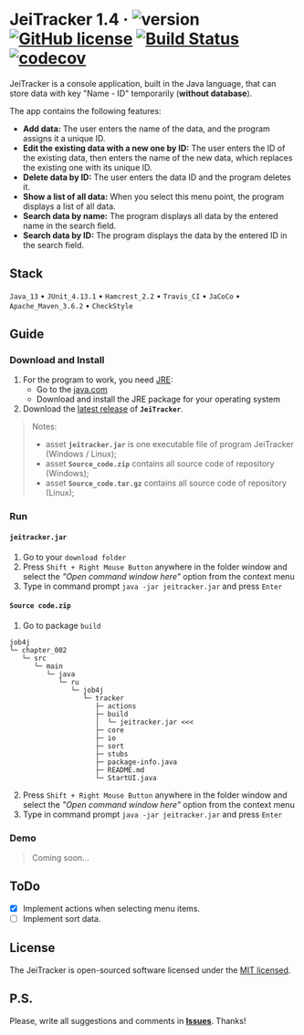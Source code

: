 # JeiTracker 1.4 &middot; ![version](https://img.shields.io/badge/release-beta-yellow) [![GitHub license](https://img.shields.io/badge/license-MIT-brightgreen.svg)](https://github.com/jeikhan/job4j/blob/hotfix_3/LICENSE)  [![Build Status](https://travis-ci.com/jeikhan/job4j.svg?branch=hotfix_3)](https://travis-ci.com/jeikhan/job4j) [![codecov](https://codecov.io/gh/jeikhan/job4j/branch/hotfix_3/graph/badge.svg?token=WUPRSSWI6Y)](https://codecov.io/gh/jeikhan/job4j)

JeiTracker is a console application, built in the Java language, that can store data with key "Name - ID" temporarily (**without database**).

The app contains the following features:

- **Add data:** The user enters the name of the data, and the program assigns it a unique ID.
- **Edit the existing data with a new one by ID:** The user enters the ID of the existing data, then enters the name of the new data, which replaces the existing one with its unique ID.
- **Delete data by ID:** The user enters the data ID and the program deletes it.
- **Show a list of all data:** When you select this menu point, the program displays a list of all data.
- **Search data by name:** The program displays all data by the entered name in the search field.
- **Search data by ID:** The program displays the data by the entered ID in the search field.

## Stack

`Java_13` &bull; `JUnit_4.13.1` &bull; `Hamcrest_2.2` &bull; `Travis_CI` &bull; `JaCoCo` &bull; `Apache_Maven_3.6.2` &bull; `CheckStyle`

<!-- Example badge
[![Java](https://img.shields.io/badge/-Java_13-F60102?style=flat&logo=java&logoColor=white)](https://www.oracle.com/java/technologies/javase-downloads.html)
-->

## Guide

### Download and Install

1. For the program to work, you need [JRE](https://ru.wikipedia.org/wiki/Java_Runtime_Environment "Java Runtime Environment"):
    - Go to the [java.com](https://www.java.com/ru/download/manual.jsp)
    - Download and install the JRE package for your operating system
2. Download the [latest release](https://github.com/jeikhan/job4j/releases) of **`JeiTracker`**.

> Notes: 
> - asset **`jeitracker.jar`** is one executable file of program JeiTracker (Windows / Linux);
> - asset **`Source_code.zip`** contains all source code of repository (Windows);
> - asset **`Source_code.tar.gz`** contains all source code of repository (Linux);

### Run

#### `jeitracker.jar`

1. Go to your `download folder`
2. Press `Shift + Right Mouse Button` anywhere in the folder window and select the _"Open command window here"_ option from the context menu
3. Type in command prompt `java -jar jeitracker.jar` and press `Enter`

#### `Source code.zip`

1. Go to package `build`

```
job4j
└─ chapter_002
   └─ src
      └─ main
         └─ java
            └─ ru
               └─ job4j
                  └─ tracker
                     ├─ actions
                     ├─ build
                     │  └─ jeitracker.jar <<<
                     ├─ core
                     ├─ io
                     ├─ sort
                     ├─ stubs
                     ├─ package-info.java
                     ├─ README.md
                     └─ StartUI.java
```

2. Press `Shift + Right Mouse Button` anywhere in the folder window and select the _"Open command window here"_ option from the context menu
3. Type in command prompt `java -jar jeitracker.jar` and press `Enter`

### Demo

> Coming soon...

## ToDo

- [x] Implement actions when selecting menu items.
- [ ] Implement sort data.

## License

The JeiTracker is open-sourced software licensed under the [MIT licensed](https://github.com/jeikhan/job4j/blob/hotfix_3/LICENSE).

## P.S.

Please, write all suggestions and comments in **[Issues](https://github.com/jeikhan/job4j/issues)**. Thanks!